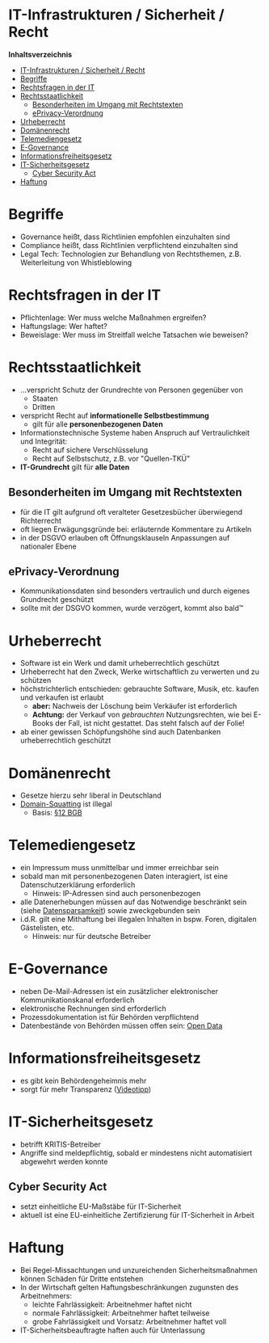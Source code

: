 <!----------
title: "IT-Infrastrukturen"
date: "Semester 6"
keywords: [IT, Infrastruktur, Recht, Sicherheit, DHGE, Semester 6]
header-includes:

  - \usepackage{enumitem}
  - \setlistdepth{20}
  - \renewlist{itemize}{itemize}{20}
  - \renewlist{enumerate}{enumerate}{20}
  - \setlist[itemize]{label=$\cdot$}
  - \setlist[itemize,1]{label=\textbullet}
  - \setlist[itemize,2]{label=--}
  - \setlist[itemize,3]{label=*}

---------->

IT-Infrastrukturen / Sicherheit / Recht
===========================================

<!-- md2apkg ignore-card -->

<!-- START doctoc generated TOC please keep comment here to allow auto update -->
<!-- DON'T EDIT THIS SECTION, INSTEAD RE-RUN doctoc TO UPDATE -->
**Inhaltsverzeichnis**

- [IT-Infrastrukturen / Sicherheit / Recht](#it-infrastrukturen--sicherheit--recht)
- [Begriffe](#begriffe)
- [Rechtsfragen in der IT](#rechtsfragen-in-der-it)
- [Rechtsstaatlichkeit](#rechtsstaatlichkeit)
  - [Besonderheiten im Umgang mit Rechtstexten](#besonderheiten-im-umgang-mit-rechtstexten)
  - [ePrivacy-Verordnung](#eprivacy-verordnung)
- [Urheberrecht](#urheberrecht)
- [Domänenrecht](#domänenrecht)
- [Telemediengesetz](#telemediengesetz)
- [E-Governance](#e-governance)
- [Informationsfreiheitsgesetz](#informationsfreiheitsgesetz)
- [IT-Sicherheitsgesetz](#it-sicherheitsgesetz)
  - [Cyber Security Act](#cyber-security-act)
- [Haftung](#haftung)

<!-- END doctoc generated TOC please keep comment here to allow auto update -->

<!--newpage-->

# Begriffe

- Governance heißt, dass Richtlinien empfohlen einzuhalten sind
- Compliance heißt, dass Richtlinien verpflichtend einzuhalten sind
- Legal Tech: Technologien zur Behandlung von Rechtsthemen, z.B. Weiterleitung von Whistleblowing

# Rechtsfragen in der IT

- Pflichtenlage: Wer muss welche Maßnahmen ergreifen?
- Haftungslage: Wer haftet?
- Beweislage: Wer muss im Streitfall welche Tatsachen wie beweisen?

# Rechtsstaatlichkeit

- ...verspricht Schutz der Grundrechte von Personen gegenüber von
  - Staaten
  - Dritten
- verspricht Recht auf **informationelle Selbstbestimmung**
  - gilt für alle **personenbezogenen Daten**
- Informationstechnische Systeme haben Anspruch auf Vertraulichkeit und Integrität:
  - Recht auf sichere Verschlüsselung
  - Recht auf Selbstschutz, z.B. vor "Quellen-TKÜ"
- **IT-Grundrecht** gilt für **alle Daten**

## Besonderheiten im Umgang mit Rechtstexten

- für die IT gilt aufgrund oft veralteter Gesetzesbücher überwiegend Richterrecht
- oft liegen Erwägungsgründe bei: erläuternde Kommentare zu Artikeln
- in der DSGVO erlauben oft Öffnungsklauseln Anpassungen auf nationaler Ebene

## ePrivacy-Verordnung

- Kommunikationsdaten sind besonders vertraulich und durch eigenes Grundrecht geschützt
- sollte mit der DSGVO kommen, wurde verzögert, kommt also bald™

# Urheberrecht

- Software ist ein Werk und damit urheberrechtlich geschützt
- Urheberrecht hat den Zweck, Werke wirtschaftlich zu verwerten und zu schützen
- höchstrichterlich entschieden: gebrauchte Software, Musik, etc. kaufen und verkaufen ist erlaubt
  - **aber:** Nachweis der Löschung beim Verkäufer ist erforderlich
  - **Achtung:** der Verkauf von _gebrauchten_ Nutzungsrechten, wie bei E-Books der Fall, ist nicht gestattet. Das steht falsch auf der Folie!
- ab einer gewissen Schöpfungshöhe sind auch Datenbanken urheberrechtlich geschützt

# Domänenrecht

- Gesetze hierzu sehr liberal in Deutschland
- [Domain-Squatting](https://de.wikipedia.org/wiki/Cybersquatting) ist illegal
  - Basis: [§12 BGB](https://www.gesetze-im-internet.de/bgb/__12.html)

# Telemediengesetz

- ein Impressum muss unmittelbar und immer erreichbar sein
- sobald man mit personenbezogenen Daten interagiert, ist eine Datenschutzerklärung erforderlich
  - Hinweis: IP-Adressen sind auch personenbezogen
- alle Datenerhebungen müssen auf das Notwendige beschränkt sein (siehe [Datensparsamkeit](https://de.wikipedia.org/wiki/Datenvermeidung_und_Datensparsamkeit)) sowie zweckgebunden sein
- i.d.R. gilt eine Mithaftung bei illegalen Inhalten in bspw. Foren, digitalen Gästelisten, etc.
  - Hinweis: nur für deutsche Betreiber

# E-Governance

- neben De-Mail-Adressen ist ein zusätzlicher elektronischer Kommunikationskanal erforderlich<!--nicht, dass jemand De-Mail hätte...-->
- elektronische Rechnungen sind erforderlich
- Prozessdokumentation ist für Behörden verpflichtend
- Datenbestände von Behörden müssen offen sein: [Open Data](https://de.wikipedia.org/wiki/Open_Data#Open-Data-Gesetz)

# Informationsfreiheitsgesetz

- es gibt kein Behördengeheimnis mehr<!--Deine Daten? UNSERE Daten!-->
- sorgt für mehr Transparenz ([Videotipp](https://media.ccc.de/v/rc3-2021-chaosstudiohamburg-359-frag-den-berwachungsstaat))

# IT-Sicherheitsgesetz

- betrifft KRITIS-Betreiber
- Angriffe sind meldepflichtig, sobald er mindestens nicht automatisiert abgewehrt werden konnte

## Cyber Security Act

- setzt einheitliche EU-Maßstäbe für IT-Sicherheit
- aktuell ist eine EU-einheitliche Zertifizierung für IT-Sicherheit in Arbeit

# Haftung

- Bei Regel-Missachtungen und unzureichenden Sicherheitsmaßnahmen können Schäden für Dritte entstehen
- In der Wirtschaft gelten Haftungsbeschränkungen zugunsten des Arbeitnehmers:
  - leichte Fahrlässigkeit: Arbeitnehmer haftet nicht
  - normale Fahrlässigkeit: Arbeitnehmer haftet teilweise
  - grobe Fahrlässigkeit und Vorsatz: Arbeitnehmer haftet voll
- IT-Sicherheitsbeauftragte haften auch für Unterlassung
